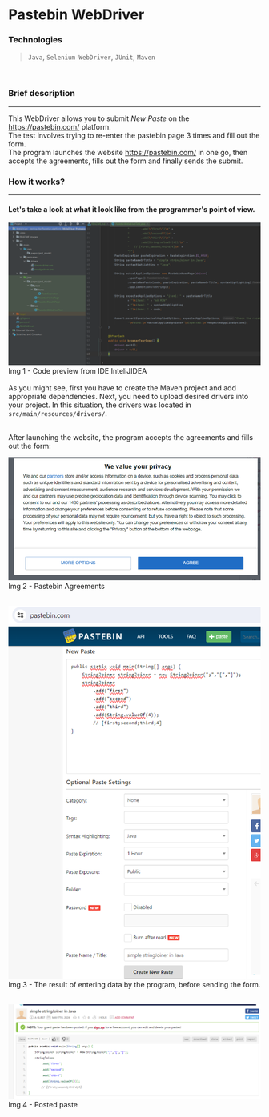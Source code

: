 # Pastebin WebDriver

### Technologies

>`Java`, `Selenium WebDriver`, `JUnit`, `Maven`
<br>

### Brief description

---

This WebDriver allows you to submit *New Paste* on the https://pastebin.com/ platform.  
The test involves trying to re-enter the pastebin page 3 times and fill out the form.  
The program launches the website https://pastebin.com/ in one go, then accepts the agreements, fills out the form and finally sends the submit.

### How it works?

---

#### Let's take a look at what it look like from the programmer's point of view.

![InteliJIDEA prevew](README%20images/previewInteliJIdea.png)
Img 1 - Code preview from IDE InteliJIDEA
<br><br>
As you might see, first you have to create the Maven project and add appropriate dependencies. Next, you need to upload desired drivers into your project. In this situation, the drivers was located in `src/main/resources/drivers/`.  

<br>
After launching the website, the program accepts the agreements and fills out the form:
<br>

![Agreements](README%20images/previewAgreement.png)  
Img 2 - Pastebin Agreements
<br><br>


![filled form](README%20images/previewPastebin.png)  
Img 3 - The result of entering data by the program, before sending the form.
<br><br>


![Posted paste](README%20images/Posted%20paste.png)
Img 4 - Posted paste